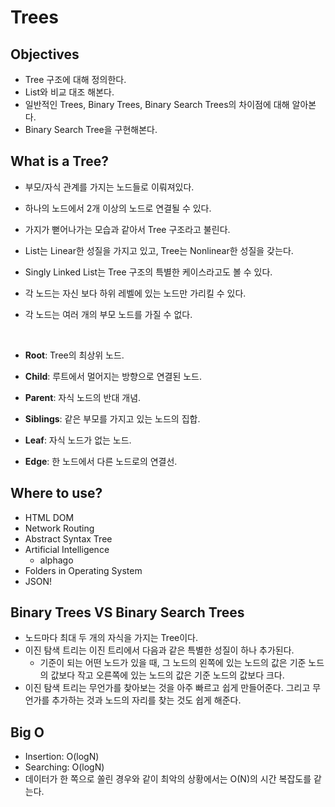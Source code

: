 # Trees

## Objectives

- Tree 구조에 대해 정의한다.
- List와 비교 대조 해본다.
- 일반적인 Trees, Binary Trees, Binary Search Trees의 차이점에 대해 알아본다.
- Binary Search Tree을 구현해본다.

## What is a Tree?

- 부모/자식 관계를 가지는 노드들로 이뤄져있다.
- 하나의 노드에서 2개 이상의 노드로 연결될 수 있다.
- 가지가 뻗어나가는 모습과 같아서 Tree 구조라고 불린다.
- List는 Linear한 성질을 가지고 있고, Tree는 Nonlinear한 성질을 갖는다.
- Singly Linked List는 Tree 구조의 특별한 케이스라고도 볼 수 있다.
- 각 노드는 자신 보다 하위 레벨에 있는 노드만 가리킬 수 있다.
- 각 노드는 여러 개의 부모 노드를 가질 수 없다.

  </br>

- **Root**: Tree의 최상위 노드.
- **Child**: 루트에서 멀어지는 방향으로 연결된 노드.
- **Parent**: 자식 노드의 반대 개념.
- **Siblings**: 같은 부모를 가지고 있는 노드의 집합.
- **Leaf**: 자식 노드가 없는 노드.
- **Edge**: 한 노드에서 다른 노드로의 연결선.

## Where to use?

- HTML DOM
- Network Routing
- Abstract Syntax Tree
- Artificial Intelligence
  - alphago
- Folders in Operating System
- JSON!

## Binary Trees VS Binary Search Trees

- 노드마다 최대 두 개의 자식을 가지는 Tree이다.
- 이진 탐색 트리는 이진 트리에서 다음과 같은 특별한 성질이 하나 추가된다.
  - 기준이 되는 어떤 노드가 있을 때, 그 노드의 왼쪽에 있는 노드의 값은 기준 노드의 값보다 작고 오른쪽에 있는 노드의 값은 기준 노드의 값보다 크다.
- 이진 탐색 트리는 무언가를 찾아보는 것을 아주 빠르고 쉽게 만들어준다. 그리고 무언가를 추가하는 것과 노드의 자리를 찾는 것도 쉽게 해준다.

## Big O

- Insertion: O(logN)
- Searching: O(logN)
- 데이터가 한 쪽으로 쏠린 경우와 같이 최악의 상황에서는 O(N)의 시간 복잡도를 같는다.
